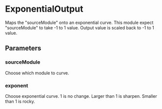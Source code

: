 # ExponentialOutput
Maps the "sourceModule" onto an exponential curve. This module expect "sourceModule" to take -1 to 1 value. Output value is scaled back to -1 to 1 value.

## Parameters
### sourceModule
Choose which module to curve.

### exponent
Choose exponential curve. 1 is no change. Larger than 1 is sharpen. Smaller than 1 is rocky.
